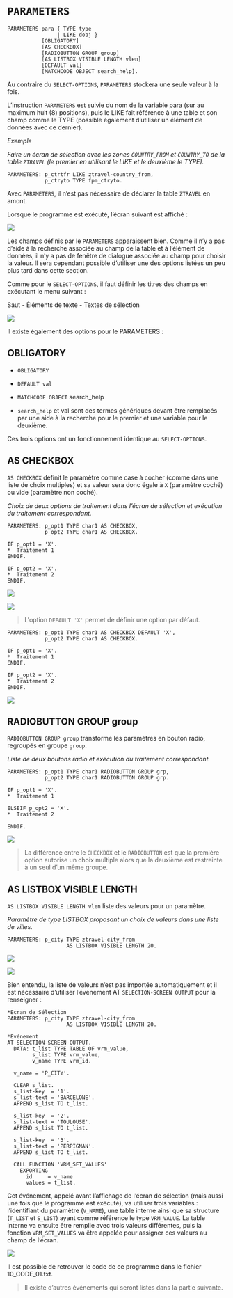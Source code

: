 # **`PARAMETERS`**

```JS
PARAMETERS para { TYPE type
                | LIKE dobj }
           [OBLIGATORY]
           [AS CHECKBOX]
           [RADIOBUTTON GROUP group]
           [AS LISTBOX VISIBLE LENGTH vlen]
           [DEFAULT val]
           [MATCHCODE OBJECT search_help].
```

Au contraire du `SELECT-OPTIONS`, `PARAMETERS` stockera une seule valeur à la fois.

L’instruction `PARAMETERS` est suivie du nom de la variable para (sur au maximum huit (8) positions), puis le LIKE fait référence à une table et son champ comme le TYPE (possible également d’utiliser un élément de données avec ce dernier).

_Exemple_

_Faire un écran de sélection avec les zones `COUNTRY_FROM` et `COUNTRY_TO` de la table `ZTRAVEL` (le premier en utilisant le LIKE et le deuxième le TYPE)._

```JS
PARAMETERS: p_ctrtfr LIKE ztravel-country_from,
            p_ctryto TYPE fpm_ctryto.
```

Avec `PARAMETERS`, il n’est pas nécessaire de déclarer la table `ZTRAVEL` en amont.

Lorsque le programme est exécuté, l’écran suivant est affiché :

![](../../99%20-%20Ressources/12_Screen%20-%2002%20-%2002%20-%2001.png)

Les champs définis par le `PARAMETERS` apparaissent bien. Comme il n’y a pas d’aide à la recherche associée au champ de la table et à l’élément de données, il n’y a pas de fenêtre de dialogue associée au champ pour choisir la valeur. Il sera cependant possible d’utiliser une des options listées un peu plus tard dans cette section.

Comme pour le `SELECT-OPTIONS`, il faut définir les titres des champs en exécutant le menu suivant :

Saut - Éléments de texte - Textes de sélection

![](../../99%20-%20Ressources/12_Screen%20-%2002%20-%2002%20-%2002.png)

Il existe également des options pour le PARAMETERS :

## **OBLIGATORY**

- `OBLIGATORY`

- `DEFAULT val`

- `MATCHCODE OBJECT` search_help

- `search_help` et val sont des termes génériques devant être remplacés par une aide à la recherche pour le premier et une variable pour le deuxième.

Ces trois options ont un fonctionnement identique au `SELECT-OPTIONS`.

## **AS CHECKBOX**

`AS CHECKBOX` définit le paramètre comme case à cocher (comme dans une liste de choix multiples) et sa valeur sera donc égale à `X` (paramètre coché) ou vide (paramètre non coché).

_Choix de deux options de traitement dans l’écran de sélection et exécution du traitement correspondant._

```JS
PARAMETERS: p_opt1 TYPE char1 AS CHECKBOX,
            p_opt2 TYPE char1 AS CHECKBOX.

IF p_opt1 = 'X'.
*  Traitement 1
ENDIF.

IF p_opt2 = 'X'.
*  Traitement 2
ENDIF.
```

![](../../99%20-%20Ressources/12_Screen%20-%2002%20-%2002%20-%2003.png)

![](../../99%20-%20Ressources/12_Screen%20-%2002%20-%2002%20-%2004.png)

> L'option `DEFAULT 'X'` permet de définir une option par défaut.

```JS
PARAMETERS: p_opt1 TYPE char1 AS CHECKBOX DEFAULT 'X',
            p_opt2 TYPE char1 AS CHECKBOX.

IF p_opt1 = 'X'.
*  Traitement 1
ENDIF.

IF p_opt2 = 'X'.
*  Traitement 2
ENDIF.
```

![](../../99%20-%20Ressources/12_Screen%20-%2002%20-%2002%20-%2005.png)

## **RADIOBUTTON GROUP group**

`RADIOBUTTON GROUP group` transforme les paramètres en bouton radio, regroupés en groupe `group`.

_Liste de deux boutons radio et exécution du traitement correspondant._

```JS
PARAMETERS: p_opt1 TYPE char1 RADIOBUTTON GROUP grp,
            p_opt2 TYPE char1 RADIOBUTTON GROUP grp.

IF p_opt1 = 'X'.
*  Traitement 1

ELSEIF p_opt2 = 'X'.
*  Traitement 2

ENDIF.
```

![](../../99%20-%20Ressources/12_Screen%20-%2002%20-%2002%20-%2006.png)

> La différence entre le `CHECKBOX` et le `RADIOBUTTON` est que la première option autorise un choix multiple alors que la deuxième est restreinte à un seul d’un même groupe.

## **AS LISTBOX VISIBLE LENGTH**

`AS LISTBOX VISIBLE LENGTH vlen` liste des valeurs pour un paramètre.

_Paramètre de type LISTBOX proposant un choix de valeurs dans une liste de villes._

```JS
PARAMETERS: p_city TYPE ztravel-city_from
                   AS LISTBOX VISIBLE LENGTH 20.
```

![](../../99%20-%20Ressources/12_Screen%20-%2002%20-%2002%20-%2007.png)

![](../../99%20-%20Ressources/12_Screen%20-%2002%20-%2002%20-%2008.png)

Bien entendu, la liste de valeurs n’est pas importée automatiquement et il est nécessaire d’utiliser l’événement AT `SELECTION-SCREEN OUTPUT` pour la renseigner :

```JS
*Ecran de Sélection
PARAMETERS: p_city TYPE ztravel-city_from
                   AS LISTBOX VISIBLE LENGTH 20.

*Evénement
AT SELECTION-SCREEN OUTPUT.
  DATA: t_list TYPE TABLE OF vrm_value,
        s_list TYPE vrm_value,
        v_name TYPE vrm_id.

  v_name = 'P_CITY'.

  CLEAR s_list.
  s_list-key  = '1'.
  s_list-text = 'BARCELONE'.
  APPEND s_list TO t_list.

  s_list-key  = '2'.
  s_list-text = 'TOULOUSE'.
  APPEND s_list TO t_list.

  s_list-key  = '3'.
  s_list-text = 'PERPIGNAN'.
  APPEND s_list TO t_list.

  CALL FUNCTION 'VRM_SET_VALUES'
    EXPORTING
      id     = v_name
      values = t_list.
```

Cet événement, appelé avant l’affichage de l’écran de sélection (mais aussi une fois que le programme est exécuté), va utiliser trois variables : l’identifiant du paramètre (`V_NAME`), une table interne ainsi que sa structure (`T_LIST` et `S_LIST`) ayant comme référence le type `VRM_VALUE`. La table interne va ensuite être remplie avec trois valeurs différentes, puis la fonction `VRM_SET_VALUES` va être appelée pour assigner ces valeurs au champ de l’écran.

![](../../99%20-%20Ressources/12_Screen%20-%2002%20-%2002%20-%2009.png)

Il est possible de retrouver le code de ce programme dans le fichier 10_CODE_01.txt.

> Il existe d’autres événements qui seront listés dans la partie suivante.
